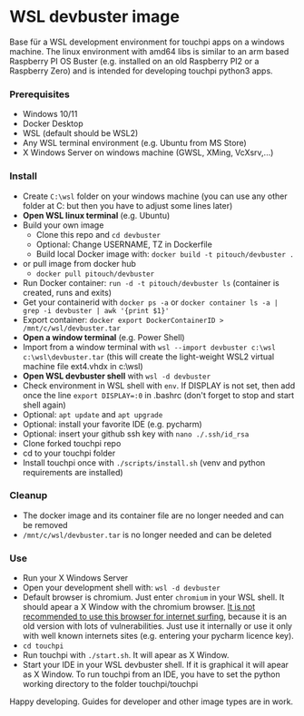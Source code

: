 # WSL devbuster image

Base für a WSL development environment for touchpi apps on a windows machine. The linux environment with amd64 libs is similar to an arm based Raspberry PI OS Buster (e.g. installed on an old Raspberry PI2 or a Raspberry Zero) and is intended for developing touchpi python3 apps.

### Prerequisites
- Windows 10/11
- Docker Desktop
- WSL (default should be WSL2)
- Any WSL terminal environment (e.g. Ubuntu from MS Store)
- X Windows Server on windows machine (GWSL, XMing, VcXsrv,...)

### Install
- Create `C:\wsl` folder on your windows machine (you can use any other folder at C: but then you have to adjust some lines later)
- **Open WSL linux terminal** (e.g. Ubuntu)
- Build your own image
  - Clone this repo and `cd devbuster`
  - Optional: Change USERNAME, TZ in Dockerfile
  - Build local Docker image with: `docker build -t pitouch/devbuster .`
- or pull image from docker hub
  - `docker pull pitouch/devbuster`
- Run Docker container: `run -d -t pitouch/devbuster ls`  (container is created, runs and exits)
- Get your containerid with `docker ps -a` or `docker container ls -a | grep -i devbuster | awk '{print $1}'`
- Export container: `docker export DockerContainerID > /mnt/c/wsl/devbuster.tar`
- **Open a window terminal** (e.g. Power Shell)
- Import from a window terminal with `wsl --import devbuster c:\wsl c:\wsl\devbuster.tar` (this will create the light-weight WSL2 virtual machine file ext4.vhdx in c:\wsl)
- **Open WSL devbuster shell** with `wsl -d devbuster`
- Check environment in WSL shell with `env`. If DISPLAY is not set, then add once the line `export DISPLAY=:0` in .bashrc (don't forget to stop and start shell again)
- Optional: `apt update` and `apt upgrade`
- Optional: install your favorite IDE (e.g. pycharm)
- Optional: insert your github ssh key with `nano ./.ssh/id_rsa`
- Clone forked touchpi repo
- cd to your touchpi folder
- Install touchpi once with `./scripts/install.sh` (venv and python requirements are installed)

### Cleanup
- The docker image and its container file are no longer needed and can be removed
- `/mnt/c/wsl/devbuster.tar` is no longer needed and can be deleted

### Use
- Run your X Windows Server
- Open your development shell with: `wsl -d devbuster`
- Default browser is chromium. Just enter `chromium` in your WSL shell. It should apear a X Window with the chromium browser. <ins>It is not recommended to use this browser for internet surfing</ins>, because it is an old version with lots of vulnerabilities. Just use it internally or use it only with well known internets sites (e.g. entering your pycharm licence key).
- `cd touchpi`
- Run touchpi with `./start.sh`. It will apear as X Window.
- Start your IDE in your WSL devbuster shell. If it is graphical it will apear as X Window. To run touchpi from an IDE, you have to set the python working directory to the folder touchpi/touchpi

Happy developing. Guides for developer and other image types are in work.
